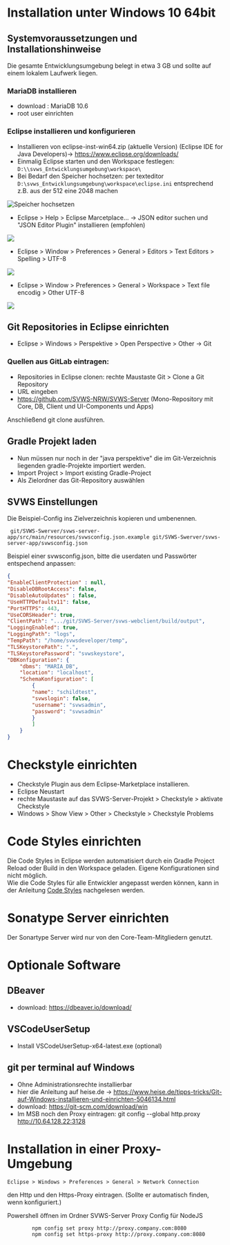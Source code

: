 # Installation unter Windows 10 64bit


## Systemvoraussetzungen und Installationshinweise
Die gesamte Entwicklungsumgebung belegt in etwa 3 GB und sollte auf einem lokalem Laufwerk liegen.

### MariaDB installieren

+ download : MariaDB 10.6
+ root user einrichten

### Eclipse installieren und konfigurieren

+ Installieren von eclipse-inst-win64.zip (aktuelle Version) (Eclipse IDE for Java Developers)-> https://www.eclipse.org/downloads/
+ Einmalig Eclipse starten und den Workspace festlegen: `D:\\svws_Entwicklungsumgebung\workspace\`
+ Bei Bedarf den Speicher hochsetzen: per texteditor `D:\svws_Entwicklungsumgebung\workspace\eclipse.ini` entsprechend z.B. aus der 512 eine 2048 machen

![Speicher hochsetzen](./graphics/eclipse.ini.png)

+ Eclipse > Help > Eclipse Marcetplace... -> JSON editor suchen und "JSON Editor Plugin" installieren (empfohlen)

![](./graphics/eclipse_json.png)

+ Eclipse > Window > Preferences > General > Editors > Text Editors > Spelling > UTF-8

![](./graphics/eclipse_general_editor.png)

+ Eclipse > Window > Preferences > General > Workspace > Text file encodig > Other UTF-8

![](./graphics/eclipse_general_workspace.png)

## Git Repositories in Eclipse einrichten 

+ Eclipse > Windows > Perspektive > Open Perspective > Other  -> Git

### Quellen aus GitLab eintragen:

+ Repositories in Eclipse clonen: rechte Maustaste Git > Clone a Git Repository
+ URL eingeben
+ https://github.com/SVWS-NRW/SVWS-Server (Mono-Repository mit Core, DB, Client und UI-Components und Apps)

Anschließend git clone ausführen.

## Gradle Projekt laden

+ Nun müssen nur noch in der "java perspektive" die im Git-Verzeichnis liegenden gradle-Projekte importiert werden.
+ Import Project > Import existing Gradle-Project
+ Als Zielordner das Git-Repository auswählen

## SVWS Einstellungen

Die Beispiel-Config ins Zielverzeichnis kopieren und umbenennen.

```shell
 git/SVWS-Swerver/svws-server-app/src/main/resources/svwsconfig.json.example git/SVWS-Swerver/svws-server-app/svwsconfig.json
```
		
Beispiel einer svwsconfig.json, bitte die userdaten und Passwörter entspechend anpassen:
		
```json
{
"EnableClientProtection" : null,
"DisableDBRootAccess": false,
"DisableAutoUpdates" : false,
"UseHTTPDefaultv11": false,
"PortHTTPS": 443,
"UseCORSHeader": true,
"ClientPath": ".../git/SVWS-Server/svws-webclient/build/output",
"LoggingEnabled": true,
"LoggingPath": "logs",
"TempPath": "/home/svwsdeveloper/temp",
"TLSKeystorePath": ".",
"TLSKeystorePassword": "svwskeystore",
"DBKonfiguration": {
	"dbms": "MARIA_DB",
	"location": "localhost",
	"SchemaKonfiguration": [
		{
		"name": "schildtest",
		"svwslogin": false,
		"username": "svwsadmin",
		"password": "svwsadmin"
		}
		]
	}
}
```

# Checkstyle einrichten

+ Checkstyle Plugin aus dem Eclipse-Marketplace installieren.
+ Eclipse Neustart
+ rechte Maustaste auf das SVWS-Server-Projekt > Checkstyle > aktivate Checkstyle
+ Windows > Show View > Other > Checkstyle > Checkstyle Problems

# Code Styles einrichten
Die Code Styles in Eclipse werden automatisiert durch ein Gradle Project Reload oder Build in den Workspace geladen. Eigene Konfigurationen sind nicht möglich. \
Wie die Code Styles für alle Entwickler angepasst werden können, kann in der Anleitung [Code Styles](../Code-Styles/index.md) nachgelesen werden.

# Sonatype Server einrichten

Der Sonartype Server wird nur von den Core-Team-Mitgliedern genutzt.

# Optionale Software 


## DBeaver
+ download: https://dbeaver.io/download/

## VSCodeUserSetup
+ Install VSCodeUserSetup-x64-latest.exe (optional)

## git per terminal auf Windows 

+ Ohne Administrationsrechte installierbar
+ hier die Anleitung auf heise.de -> https://www.heise.de/tipps-tricks/Git-auf-Windows-installieren-und-einrichten-5046134.html
+ download:  https://git-scm.com/download/win
+ Im MSB noch den Proxy eintragen: git config --global http.proxy http://10.64.128.22:3128

# Installation in einer Proxy-Umgebung

```text
Eclipse > Windows > Preferences > General > Network Connection
````

den Http und den Https-Proxy eintragen. (Sollte er automatisch finden, wenn konfiguriert.)

Powershell öffnen im Ordner SVWS-Server
Proxy Config für NodeJS

```shell
		npm config set proxy http://proxy.company.com:8080
		npm config set https-proxy http://proxy.company.com:8080
```
